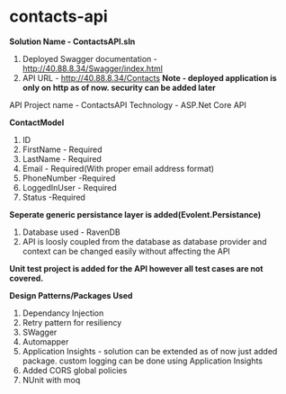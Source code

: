 # contacts-api

**Solution Name - ContactsAPI.sln**

1. Deployed Swagger documentation - http://40.88.8.34/Swagger/index.html
2. API URL - http://40.88.8.34/Contacts 
**Note - deployed application is only on http as of now. security can be added later**

API Project name  - ContactsAPI
Technology - ASP.Net Core API

**ContactModel**

 1. ID 
 2. FirstName - Required 
 3. LastName - Required
 4. Email  - Required(With proper email address format)
 5. PhoneNumber -Required
 5. LoggedInUser - Required 
 6. Status -Required
 
**Seperate generic persistance layer is added(Evolent.Persistance)**
 1. Database used - RavenDB
 2. API is loosly coupled from the database as database provider and context can be changed easily without affecting the API

**Unit test project is added for the API however all test cases are not covered.**

**Design Patterns/Packages Used**

1. Dependancy Injection
2. Retry pattern for resiliency
3. SWagger
4. Automapper
5. Application Insights - solution can be extended as of now just added package. custom logging can be done using Application Insights
6. Added CORS global policies
7. NUnit with moq

